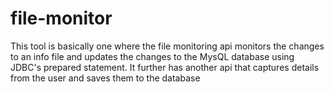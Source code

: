 # file-monitor
This tool is basically one where the file monitoring api monitors the changes to an info file and updates the changes to the MysQL database using JDBC's prepared statement. It further has another api that captures details from the user and saves them to the database
